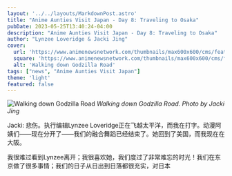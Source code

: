 ```yaml
---
layout: '../../layouts/MarkdownPost.astro'
title: "Anime Aunties Visit Japan - Day 8: Traveling to Osaka"
pubDate: 2023-05-25T13:40:24-04:00
description: "Anime Aunties Visit Japan - Day 8: Traveling to Osaka"
author: "Lynzee Loveridge & Jacki Jing"
cover:
  url: 'https://www.animenewsnetwork.com/thumbnails/max600x600/cms/feature/198271/img_7405.jpg'
  square: 'https://www.animenewsnetwork.com/thumbnails/max600x600/cms/feature/198271/img_7405.jpg'
  alt: 'Walking down Godzilla Road'
tags: ["news", "Anime Aunties Visit Japan"]
theme: 'light'
featured: false
---
```


![Walking down Godzilla Road](https://www.animenewsnetwork.com/thumbnails/max600x600/cms/feature/198271/img_7405.jpg)
*Walking down Godzilla Road. Photo by Jacki Jing*

Jacki: 悲伤。执行编辑Lynzee Loveridge正在飞越太平洋，而我在打字。动漫阿姨们——现在分开了——我们的融合舞蹈已经结束了。她回到了美国，而我现在在大阪。

我很难过看到Lynzee离开；我很喜欢她，我们度过了非常难忘的时光！我们在东京做了很多事情；我们的日子从日出到日落都很充实，对日本
